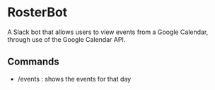 # RosterBot
A Slack bot that allows users to view events from a Google Calendar,
through use of the Google Calendar API.

## Commands
* /events : shows the events for that day
